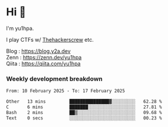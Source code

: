 # Hi 👋

I'm yu1hpa.

I play CTFs w/ [Thehackerscrew](https://www.thehackerscrew.team/) etc.

Blog : https://blog.y2a.dev  
Zenn : https://zenn.dev/yu1hpa  
Qiita : https://qiita.com/yu1hpa  

### Weekly development breakdown

<!--START_SECTION:waka-->

```txt
From: 10 February 2025 - To: 17 February 2025

Other   13 mins         ███████████████▓░░░░░░░░░   62.28 %
C       6 mins          ███████░░░░░░░░░░░░░░░░░░   27.81 %
Bash    2 mins          ██▒░░░░░░░░░░░░░░░░░░░░░░   09.68 %
Text    0 secs          ░░░░░░░░░░░░░░░░░░░░░░░░░   00.23 %
```

<!--END_SECTION:waka-->

